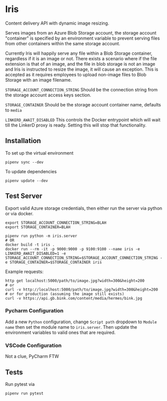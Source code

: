 # Iris

Content delivery API with dynamic image resizing.

Serves images from an Azure Blob Storage account, the storage account "container" is specified by an environment variable to prevent
serving files from other containers within the same storage account.

Currently Iris will happily serve any file within a Blob Storage container, regardless if it is an image or not. There exists a scenario where if
the file extension is that of an image, and the file in blob storage is not an image and Iris is instructed to resize the image, it will cause an exception.
This is accepted as it requires employees to upload non-image files to Blob Storage with an image filename. 

`STORAGE_ACCOUNT_CONNECTION_STRING` Should be the connection string from the storage account access keys section.

`STORAGE_CONTAINER` Should be the storage account container name, defaults to `media`

`LINKERD_AWAIT_DISABLED` This controls the Docker entrypoint which will wait till the LinkerD proxy is ready. Setting this will stop that functionality.


## Installation

To set up the virtual environment
```shell
pipenv sync --dev
```

To update dependencies
```shell
pipenv update --dev
```


## Test Server

Export valid Azure storage credentials, then either run the server via python or via docker.
```shell
export STORAGE_ACCOUNT_CONNECTION_STRING=BLAH
export STORAGE_CONTAINER=BLAH

pipenv run python -m iris.server
# OR
docker build -t iris .
docker run --rm -it -p 9000:9000 -p 9100:9100 --name iris -e LINKERD_AWAIT_DISABLED=1 -e STORAGE_ACCOUNT_CONNECTION_STRING=$STORAGE_ACCOUNT_CONNECTION_STRING -e STORAGE_CONTAINER=$STORAGE_CONTAINER iris
```

Example requests:
```shell
http get localhost:5000/path/to/image.jpg?width=300&height=200
# or
curl -v http://localhost:5000/path/to/image.jpg?width=300&height=200
# or for production (assuming the image still exists)
curl -v https://api.gb.bink.com/content/media/hermes/bink.jpg
```


### Pycharm Configuration

Add a new `Python` configuration, change `Script path` dropdown to `Module name` then set the module name to `iris.server`. Then update the environment variables to valid ones that are required. 


### VSCode Configuration

Not a clue, PyCharm FTW


## Tests

Run pytest via
```shell
pipenv run pytest
```
